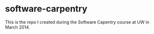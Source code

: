 software-carpentry
==================

This is the repo I created during the Software Capentry course at UW in March 2014.
